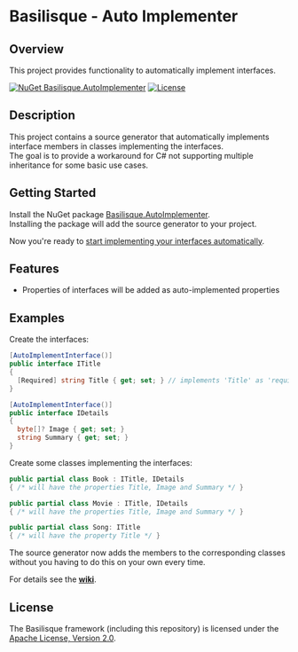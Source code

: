 <!--
   Copyright 2024 Alexander Stärk

   Licensed under the Apache License, Version 2.0 (the "License");
   you may not use this file except in compliance with the License.
   You may obtain a copy of the License at

       http://www.apache.org/licenses/LICENSE-2.0

   Unless required by applicable law or agreed to in writing, software
   distributed under the License is distributed on an "AS IS" BASIS,
   WITHOUT WARRANTIES OR CONDITIONS OF ANY KIND, either express or implied.
   See the License for the specific language governing permissions and
   limitations under the License.
-->
# Basilisque - Auto Implementer

## Overview
This project provides functionality to automatically implement interfaces.

[![NuGet Basilisque.AutoImplementer](https://img.shields.io/badge/NuGet_Basilisque.AutoImplementer-latest-blue.svg)](https://www.nuget.org/packages/Basilisque.AutoImplementer)
[![License](https://img.shields.io/badge/License-Apache%20License%202.0-red.svg)](LICENSE.txt)

## Description
This project contains a source generator that automatically implements interface members in classes implementing the interfaces.  
The goal is to provide a workaround for C# not supporting multiple inheritance for some basic use cases.

## Getting Started
Install the NuGet package [Basilisque.AutoImplementer](https://www.nuget.org/packages/Basilisque.AutoImplementer).  
Installing the package will add the source generator to your project.

Now you're ready to [start implementing your interfaces automatically](https://github.com/basilisque-framework/AutoImplementer/wiki/Getting-Started).


## Features
- Properties of interfaces will be added as auto-implemented properties

## Examples
Create the interfaces:
```csharp
[AutoImplementInterface()]
public interface ITitle
{
  [Required] string Title { get; set; } // implements 'Title' as 'required' in .NET 7.0+
}

[AutoImplementInterface()]
public interface IDetails
{
  byte[]? Image { get; set; }
  string Summary { get; set; }
}
```
Create some classes implementing the interfaces:
```csharp
public partial class Book : ITitle, IDetails
{ /* will have the properties Title, Image and Summary */ }

public partial class Movie : ITitle, IDetails
{ /* will have the properties Title, Image and Summary */ }

public partial class Song: ITitle
{ /* will have the property Title */ }
```

The source generator now adds the members to the corresponding classes without you having to do this on your own every time.

For details see the __[wiki](https://github.com/basilisque-framework/AutoImplementer/wiki)__.


## License
The Basilisque framework (including this repository) is licensed under the [Apache License, Version 2.0](LICENSE.txt).